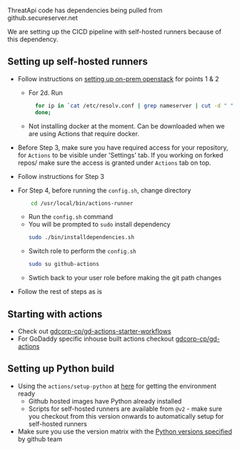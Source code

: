 ThreatApi code has dependencies being pulled from github.secureserver.net

We are setting up the CICD pipeline with self-hosted runners because of this dependency.

## Setting up self-hosted runners
- Follow instructions on [setting up on-prem openstack](https://github.secureserver.net/CTO/guidelines/blob/master/Standards-Best-Practices/CICD/GitHubActions.md#setting-up-a-self-hosted-github-actions-runner-on-on-prem-openstack) for points 1 & 2
  - For 2d. Run 
     ```sh
       for ip in `cat /etc/resolv.conf | grep nameserver | cut -d " " -f2`; do sudo iptables -I OUTPUT 1 -p udp -d $ip --dport 53 -m state --state NEW,ESTABLISHED -j ACCEPT;
       done;
     ```
  - Not installing docker at the moment. Can be downloaded when we are using Actions that require docker.
- Before Step 3, make sure you have required access for your repository, for `Actions` to be visible under 'Settings' tab. If you working on forked repos/ make sure the access is granted under `Actions` tab on top.
- Follow instructions for Step 3
- For Step 4, before running the `config.sh`, change directory

   ```sh 
       cd /usr/local/bin/actions-runner 
    ```
    - Run the `config.sh` command
    - You will be prompted to `sudo` install dependency
      ```sh
      sudo ./bin/installdependencies.sh
      ```
     - Switch role to perform the `config.sh`
       ```sh
       sudo su github-actions
       ```
     - Swtich back to your user role before making the git path changes
- Follow the rest of steps as is

## Starting with actions 
- Check out [gdcorp-cp/gd-actions-starter-workflows](https://github.com/gdcorp-cp/gd-actions-starter-workflows)
- For GoDaddy specific inhouse built actions checkout [gdcorp-cp/gd-actions](https://github.com/gdcorp-cp/gd-actions)

## Setting up Python build 
 - Using the `actions/setup-python` at [here](https://github.com/marketplace/actions/setup-python) for getting the environment ready 
   - Github hosted images have Python already installed 
   - Scripts for self-hosted runners are available from `@v2` - make sure you checkout from this version onwards to automatically setup for self-hosted runners
 - Make sure you use the version matrix with the [Python versions specified](https://raw.githubusercontent.com/actions/python-versions/main/versions-manifest.json) by github team
     
